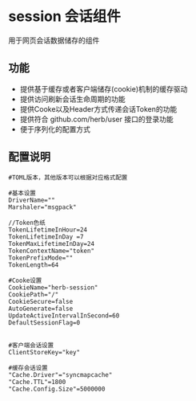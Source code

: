 # session 会话组件

用于网页会话数据储存的组件

## 功能
* 提供基于缓存或者客户端储存(cookie)机制的缓存驱动
* 提供访问刷新会话生命周期的功能
* 提供Cooke以及Header方式传递会话Token的功能
* 提供符合 github.com/herb/user 接口的登录功能
* 便于序列化的配置方式

## 配置说明

    #TOML版本，其他版本可以根据对应格式配置
    
    #基本设置
    DriverName=""
	Marshaler="msgpack"

    //Token色纸
	TokenLifetimeInHour=24
	TokenLifetimeInDay =7
	TokenMaxLifetimeInDay=24
	TokenContextName="token"
	TokenPrefixMode=""
	TokenLength=64

    #Cooke设置
	CookieName="herb-session"
	CookiePath="/"
	CookieSecure=false
	AutoGenerate=false
	UpdateActiveIntervalInSecond=60
	DefaultSessionFlag=0


    #客户端会话设置
    ClientStoreKey="key"

    #缓存会话设置
	"Cache.Driver"="syncmapcache"
    "Cache.TTL"=1800
    "Cache.Config.Size"=5000000

